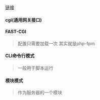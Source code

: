 [链接](https://mp.weixin.qq.com/s/0LHgMzjpFEvtrTltgdpZog)

#### cgi(通用网关接口)

#### FAST-CGI
> 配置只需要加载一次 其实就是php-fpm

#### CLI命令行模式
> 一般用于脚本运行

#### 模块模式
> 作为服务器的一个模块
